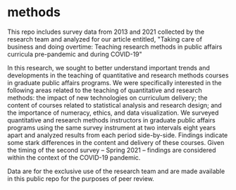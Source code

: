 # methods
This repo includes survey data from 2013 and 2021 collected by the research team and analyzed for our article entitled, "Taking care of business and doing overtime: Teaching research methods in public affairs curricula pre-pandemic and during COVID-19"

In this research, we sought to better understand important trends and developments in the teaching of quantitative and research methods courses in graduate public affairs programs. We were specifically interested in the following areas related to the teaching of quantitative and research methods: the impact of new technologies on curriculum delivery; the content of courses related to statistical analysis and research design; and the importance of numeracy, ethics, and data visualization. We surveyed quantitative and research methods instructors in graduate public affairs programs using the same survey instrument at two intervals eight years apart and analyzed results from each period side-by-side. Findings indicate some stark differences in the content and delivery of these courses. Given the timing of the second survey – Spring 2021 – findings are considered within the context of the COVID-19 pandemic.

Data are for the exclusive use of the research team and are made available in this public repo for the purposes of peer review.
